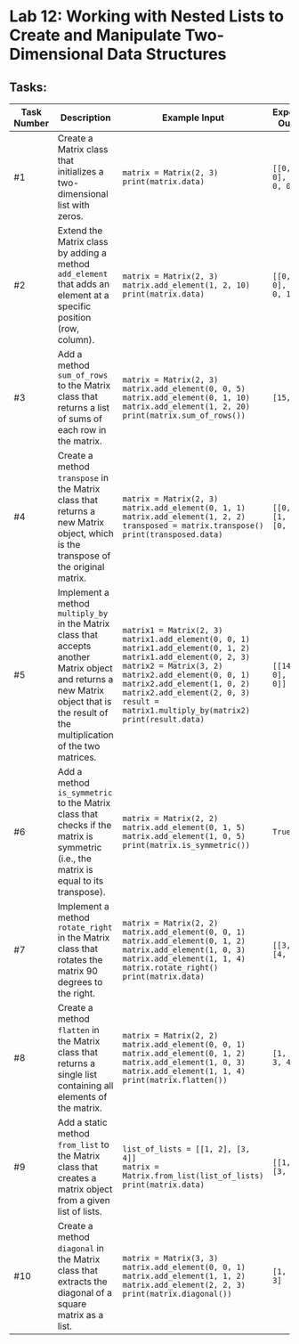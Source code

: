 # Lab 12: Working with Nested Lists to Create and Manipulate Two-Dimensional Data Structures

## Tasks:

| Task Number | Description | Example Input | Expected Output |
|-------------|-------------|---------------|-----------------|
| \#1 | Create a Matrix class that initializes a two-dimensional list with zeros. | `matrix = Matrix(2, 3)`<br>`print(matrix.data)` | `[[0, 0, 0], [0, 0, 0]]` |
| \#2 | Extend the Matrix class by adding a method `add_element` that adds an element at a specific position (row, column). | `matrix = Matrix(2, 3)`<br>`matrix.add_element(1, 2, 10)`<br>`print(matrix.data)` | `[[0, 0, 0], [0, 0, 10]]` |
| \#3 | Add a method `sum_of_rows` to the Matrix class that returns a list of sums of each row in the matrix. | `matrix = Matrix(2, 3)`<br>`matrix.add_element(0, 0, 5)`<br>`matrix.add_element(0, 1, 10)`<br>`matrix.add_element(1, 2, 20)`<br>`print(matrix.sum_of_rows())` | `[15, 20]` |
| \#4 | Create a method `transpose` in the Matrix class that returns a new Matrix object, which is the transpose of the original matrix. | `matrix = Matrix(2, 3)`<br>`matrix.add_element(0, 1, 1)`<br>`matrix.add_element(1, 2, 2)`<br>`transposed = matrix.transpose()`<br>`print(transposed.data)` | `[[0, 0], [1, 0], [0, 2]]` |
| \#5 | Implement a method `multiply_by` in the Matrix class that accepts another Matrix object and returns a new Matrix object that is the result of the multiplication of the two matrices. | `matrix1 = Matrix(2, 3)`<br>`matrix1.add_element(0, 0, 1)`<br>`matrix1.add_element(0, 1, 2)`<br>`matrix1.add_element(0, 2, 3)`<br>`matrix2 = Matrix(3, 2)`<br>`matrix2.add_element(0, 0, 1)`<br>`matrix2.add_element(1, 0, 2)`<br>`matrix2.add_element(2, 0, 3)`<br>`result = matrix1.multiply_by(matrix2)`<br>`print(result.data)` | `[[14, 0], [0, 0]]` |
| \#6 | Add a method `is_symmetric` to the Matrix class that checks if the matrix is symmetric (i.e., the matrix is equal to its transpose). | `matrix = Matrix(2, 2)`<br>`matrix.add_element(0, 1, 5)`<br>`matrix.add_element(1, 0, 5)`<br>`print(matrix.is_symmetric())` | `True` |
| \#7 | Implement a method `rotate_right` in the Matrix class that rotates the matrix 90 degrees to the right. | `matrix = Matrix(2, 2)`<br>`matrix.add_element(0, 0, 1)`<br>`matrix.add_element(0, 1, 2)`<br>`matrix.add_element(1, 0, 3)`<br>`matrix.add_element(1, 1, 4)`<br>`matrix.rotate_right()`<br>`print(matrix.data)` | `[[3, 1], [4, 2]]` |
| \#8 | Create a method `flatten` in the Matrix class that returns a single list containing all elements of the matrix. | `matrix = Matrix(2, 2)`<br>`matrix.add_element(0, 0, 1)`<br>`matrix.add_element(0, 1, 2)`<br>`matrix.add_element(1, 0, 3)`<br>`matrix.add_element(1, 1, 4)`<br>`print(matrix.flatten())` | `[1, 2, 3, 4]` |
| \#9 | Add a static method `from_list` to the Matrix class that creates a matrix object from a given list of lists. | `list_of_lists = [[1, 2], [3, 4]]`<br>`matrix = Matrix.from_list(list_of_lists)`<br>`print(matrix.data)` | `[[1, 2], [3, 4]]` |
| \#10 | Create a method `diagonal` in the Matrix class that extracts the diagonal of a square matrix as a list. | `matrix = Matrix(3, 3)`<br>`matrix.add_element(0, 0, 1)`<br>`matrix.add_element(1, 1, 2)`<br>`matrix.add_element(2, 2, 3)`<br>`print(matrix.diagonal())` | `[1, 2, 3]` |
